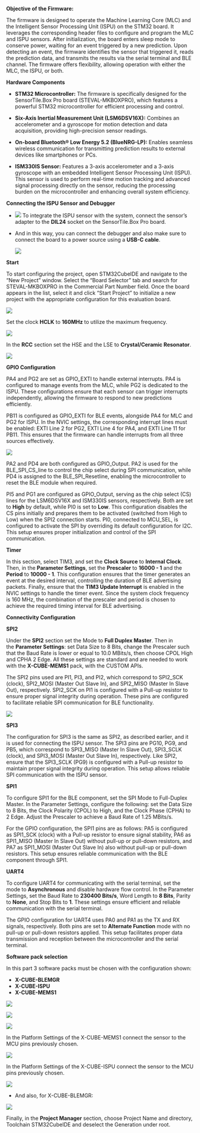 **Objective of the Firmware:**

The firmware is designed to operate the Machine Learning Core (MLC) and the Intelligent Sensor Processing Unit (ISPU) on the STM32 board. It leverages the corresponding header files to configure and program the MLC and ISPU sensors. After initialization, the board enters sleep mode to conserve power, waiting for an event triggered by a new prediction. Upon detecting an event, the firmware identifies the sensor that triggered it, reads the prediction data, and transmits the results via the serial terminal and BLE channel. The firmware offers flexibility, allowing operation with either the MLC, the ISPU, or both.

**Hardware Components**

- **STM32 Microcontroller:** The firmware is specifically designed for the SensorTile.Box Pro board (STEVAL-MKBOXPRO), which features a powerful STM32 microcontroller for efficient processing and control.

- **Six-Axis Inertial Measurement Unit (LSM6DSV16X):** Combines an accelerometer and a gyroscope for motion detection and data acquisition, providing high-precision sensor readings.

- **On-board Bluetooth® Low Energy 5.2 (BlueNRG-LP):** Enables seamless wireless communication for transmitting prediction results to external devices like smartphones or PCs.

- **ISM330IS Sensor:** Features a 3-axis accelerometer and a 3-axis gyroscope with an embedded Intelligent Sensor Processing Unit (ISPU). This sensor is used to perform real-time motion tracking and advanced signal processing directly on the sensor, reducing the processing burden on the microcontroller and enhancing overall system efficiency.

**Connecting the ISPU Sensor and Debugger**

- ![](Aspose.Words.43e8458d-4736-424d-863c-e5a1be6c3e8b.001.jpeg) To integrate the ISPU sensor with the system, connect the sensor’s adapter to the **DIL24** socket on the SensorTile.Box Pro board.










- And in this way, you can connect the debugger and also make sure to connect the board to a power source using a **USB-C cable**.

  ![](images/Aspose.Words.43e8458d-4736-424d-863c-e5a1be6c3e8b.002.jpeg)










**Start**

To start configuring the project, open STM32CubeIDE and navigate to the “New Project” window. Select the “Board Selector” tab and search for STEVAL-MKBOXPRO in the Commercial Part Number field. Once the board appears in the list, select it and click “Start Project” to initialize a new project with the appropriate configuration for this evaluation board.

![](images/Aspose.Words.43e8458d-4736-424d-863c-e5a1be6c3e8b.003.png)

Set the clock **HCLK** to **160MHz** to utilize the maximum frequency.

![](images/Aspose.Words.43e8458d-4736-424d-863c-e5a1be6c3e8b.004.png)

In the **RCC** section set the HSE and the LSE to **Crystal/Ceramic Resonator**.

![](images/Aspose.Words.43e8458d-4736-424d-863c-e5a1be6c3e8b.005.png)

**GPIO Configuration**

PA4 and PG2 are set as GPIO\_EXTI to handle external interrupts. PA4 is configured to manage events from the MLC, while PG2 is dedicated to the ISPU. These configurations ensure that each sensor can trigger interrupts independently, allowing the firmware to respond to new predictions efficiently.

PB11 is configured as GPIO\_EXTI for BLE events, alongside PA4 for MLC and PG2 for ISPU. In the NVIC settings, the corresponding interrupt lines must be enabled: EXTI Line 2 for PG2, EXTI Line 4 for PA4, and EXTI Line 11 for PB11. This ensures that the firmware can handle interrupts from all three sources effectively.

![](images/Aspose.Words.43e8458d-4736-424d-863c-e5a1be6c3e8b.006.png)








PA2 and PD4 are both configured as GPIO\_Output. PA2 is used for the BLE\_SPI\_CS\_line to control the chip select during SPI communication, while PD4 is assigned to the BLE\_SPI\_Resetline, enabling the microcontroller to reset the BLE module when required.

PI5 and PG1 are configured as GPIO\_Output, serving as the chip select (CS) lines for the LSM6DSV16X and ISM330IS sensors, respectively. Both are set to **High** by default, while PI0 is set to **Low**. This configuration disables the CS pins initially and prepares them to be activated (switched from High to Low) when the SPI2 connection starts. PI0, connected to MCU\_SEL, is configured to activate the SPI by overriding its default configuration for I2C. This setup ensures proper initialization and control of the SPI communication.

**Timer**

In this section, select TIM3, and set the **Clock Source** to **Internal Clock**. Then, in the **Parameter Settings**, set the **Prescaler** to **16000 - 1** and the **Period** to **10000 - 1**. This configuration ensures that the timer generates an event at the desired interval, controlling the duration of BLE advertising packets. Finally, ensure that the **TIM3 Update Interrupt** is enabled in the NVIC settings to handle the timer event. Since the system clock frequency is 160 MHz, the combination of the prescaler and period is chosen to achieve the required timing interval for BLE advertising.

**Connectivity Configuration**

**SPI2**

Under the **SPI2** section set the Mode to **Full Duplex Master**. Then in the **Parameter Settings**: set Data Size to 8 Bits, change the Prescaler such that the Baud Rate is lower or equal to 10.0 MBits/s, then choose CPOL High and CPHA 2 Edge. All these settings are standard and are needed to work with the **X-CUBE-MEMS1** pack, with the CUSTOM APIs.

The SPI2 pins used are PI1, PI3, and PI2, which correspond to SPI2\_SCK (clock), SPI2\_MOSI (Master Out Slave In), and SPI2\_MISO (Master In Slave Out), respectively. SPI2\_SCK on PI1 is configured with a Pull-up resistor to ensure proper signal integrity during operation. These pins are configured to facilitate reliable SPI communication for BLE functionality.

![](images/Aspose.Words.43e8458d-4736-424d-863c-e5a1be6c3e8b.007.png)


**SPI3**

The configuration for SPI3 is the same as SPI2, as described earlier, and it is used for connecting the ISPU sensor. The SPI3 pins are PG10, PG9, and PB5, which correspond to SPI3\_MISO (Master In Slave Out), SPI3\_SCLK (clock), and SPI3\_MOSI (Master Out Slave In), respectively. Like SPI2, ensure that the SPI3\_SCLK (PG9) is configured with a Pull-up resistor to maintain proper signal integrity during operation. This setup allows reliable SPI communication with the ISPU sensor.

**SPI1**

To configure SPI1 for the BLE component, set the SPI Mode to Full-Duplex Master. In the Parameter Settings, configure the following: set the Data Size to 8 Bits, the Clock Polarity (CPOL) to High, and the Clock Phase (CPHA) to 2 Edge. Adjust the Prescaler to achieve a Baud Rate of 1.25 MBits/s.

For the GPIO configuration, the SPI1 pins are as follows: PA5 is configured as SPI1\_SCK (clock) with a Pull-up resistor to ensure signal stability, PA6 as SPI1\_MISO (Master In Slave Out) without pull-up or pull-down resistors, and PA7 as SPI1\_MOSI (Master Out Slave In) also without pull-up or pull-down resistors. This setup ensures reliable communication with the BLE component through SPI1.

**UART4**

To configure UART4 for communicating with the serial terminal, set the mode to **Asynchronous** and disable hardware flow control. In the Parameter Settings, set the Baud Rate to **230400 Bits/s**, Word Length to **8 Bits**, Parity to **None**, and Stop Bits to **1**. These settings ensure efficient and reliable communication with the serial terminal.

The GPIO configuration for UART4 uses PA0 and PA1 as the TX and RX signals, respectively. Both pins are set to **Alternate Function** mode with no pull-up or pull-down resistors applied. This setup facilitates proper data transmission and reception between the microcontroller and the serial terminal.

**Software pack selection**

In this part 3 software packs must be chosen with the configuration shown:

- **X-CUBE-BLEMGR**
- **X-CUBE-ISPU**
- **X-CUBE-MEMS1**

![](images/Aspose.Words.43e8458d-4736-424d-863c-e5a1be6c3e8b.008.png)

![](images/Aspose.Words.43e8458d-4736-424d-863c-e5a1be6c3e8b.009.png)

![](images/Aspose.Words.43e8458d-4736-424d-863c-e5a1be6c3e8b.010.png)




In the Platform Settings of the X-CUBE-MEMS1 connect the sensor to the MCU pins previously chosen.

![](images/Aspose.Words.43e8458d-4736-424d-863c-e5a1be6c3e8b.011.png)

In the Platform Settings of the X-CUBE-ISPU connect the sensor to the MCU pins previously chosen.

![](images/Aspose.Words.43e8458d-4736-424d-863c-e5a1be6c3e8b.012.png)


- And also, for X-CUBE-BLEMGR:



![](images/Aspose.Words.43e8458d-4736-424d-863c-e5a1be6c3e8b.013.png)

Finally, in the **Project Manager** section, choose Project Name and directory, Toolchain STM32CubeIDE and deselect the Generation under root.
